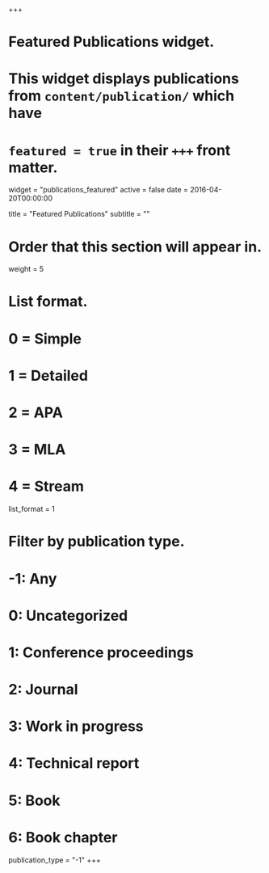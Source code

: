 +++
# Featured Publications widget.
# This widget displays publications from `content/publication/` which have
# `featured = true` in their `+++` front matter.
widget = "publications_featured"
active = false
date = 2016-04-20T00:00:00

title = "Featured Publications"
subtitle = ""

# Order that this section will appear in.
weight = 5

# List format.
#   0 = Simple
#   1 = Detailed
#   2 = APA
#   3 = MLA
#   4 = Stream
list_format = 1

# Filter by publication type.
# -1: Any
#  0: Uncategorized
#  1: Conference proceedings
#  2: Journal
#  3: Work in progress
#  4: Technical report
#  5: Book
#  6: Book chapter
publication_type = "-1"
+++

